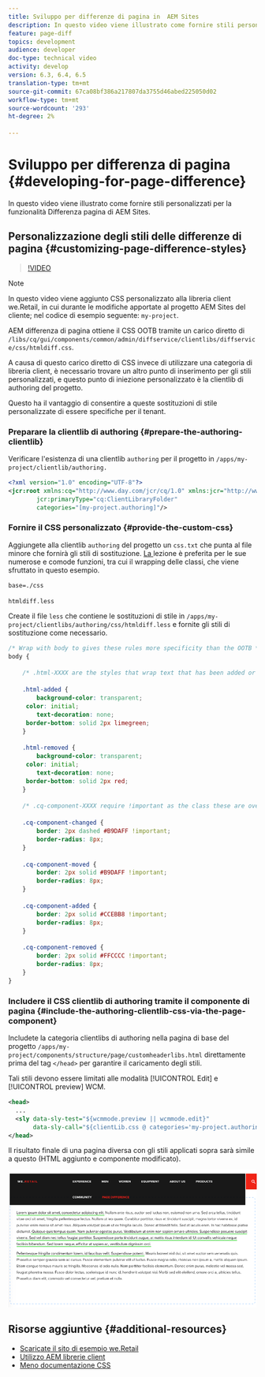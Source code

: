 ```yaml
---
title: Sviluppo per differenze di pagina in  AEM Sites
description: In questo video viene illustrato come fornire stili personalizzati per la funzionalità Differenza pagina di AEM Sites.
feature: page-diff
topics: development
audience: developer
doc-type: technical video
activity: develop
version: 6.3, 6.4, 6.5
translation-type: tm+mt
source-git-commit: 67ca08bf386a217807da3755d46abed225050d02
workflow-type: tm+mt
source-wordcount: '293'
ht-degree: 2%

---
```



# Sviluppo per differenza di pagina {#developing-for-page-difference}

In questo video viene illustrato come fornire stili personalizzati per la funzionalità Differenza pagina di AEM Sites.

## Personalizzazione degli stili delle differenze di pagina {#customizing-page-difference-styles}

>[!VIDEO](https://video.tv.adobe.com/v/18871/?quality=9&learn=on)

>[!NOTE]
>
>In questo video viene aggiunto CSS personalizzato alla libreria client we.Retail, in cui durante le modifiche apportate al progetto AEM Sites  del cliente; nel codice di esempio seguente: `my-project`.

AEM differenza di pagina ottiene il CSS OOTB tramite un carico diretto di `/libs/cq/gui/components/common/admin/diffservice/clientlibs/diffservice/css/htmldiff.css`.

A causa di questo carico diretto di CSS invece di utilizzare una categoria di libreria client, è necessario trovare un altro punto di inserimento per gli stili personalizzati, e questo punto di iniezione personalizzato è la clientlib di authoring del progetto.

Questo ha il vantaggio di consentire a queste sostituzioni di stile personalizzate di essere specifiche per il tenant.

### Preparare la clientlib di authoring {#prepare-the-authoring-clientlib}

Verificare l&#39;esistenza di una clientlib `authoring` per il progetto in `/apps/my-project/clientlib/authoring.`

```xml
<?xml version="1.0" encoding="UTF-8"?>
<jcr:root xmlns:cq="http://www.day.com/jcr/cq/1.0" xmlns:jcr="http://www.jcp.org/jcr/1.0"
        jcr:primaryType="cq:ClientLibraryFolder"
        categories="[my-project.authoring]"/>
```

### Fornire il CSS personalizzato {#provide-the-custom-css}

Aggiungete alla clientlib `authoring` del progetto un `css.txt` che punta al file minore che fornirà gli stili di sostituzione. [La ](https://lesscss.org/) lezione è preferita per le sue numerose e comode funzioni, tra cui il wrapping delle classi, che viene sfruttato in questo esempio.

```shell
base=./css

htmldiff.less
```

Create il file `less` che contiene le sostituzioni di stile in `/apps/my-project/clientlibs/authoring/css/htmldiff.less` e fornite gli stili di sostituzione come necessario.

```css
/* Wrap with body to gives these rules more specificity than the OOTB */
body {

    /* .html-XXXX are the styles that wrap text that has been added or removed */

    .html-added {
        background-color: transparent;
     color: initial;
        text-decoration: none;
     border-bottom: solid 2px limegreen;
    }

    .html-removed {
        background-color: transparent;
     color: initial;
        text-decoration: none;
     border-bottom: solid 2px red;
    }

    /* .cq-component-XXXX require !important as the class these are overriding uses it. */

    .cq-component-changed {
        border: 2px dashed #B9DAFF !important;
        border-radius: 8px;
    }
    
    .cq-component-moved {
        border: 2px solid #B9DAFF !important;
        border-radius: 8px;
    }

    .cq-component-added {
        border: 2px solid #CCEBB8 !important;
        border-radius: 8px;
    }

    .cq-component-removed {
        border: 2px solid #FFCCCC !important;
        border-radius: 8px;
    }
}
```

### Includere il CSS clientlib di authoring tramite il componente di pagina {#include-the-authoring-clientlib-css-via-the-page-component}

Includete la categoria clientlibs di authoring nella pagina di base del progetto `/apps/my-project/components/structure/page/customheaderlibs.html` direttamente prima del tag `</head>` per garantire il caricamento degli stili.

Tali stili devono essere limitati alle modalità [!UICONTROL Edit] e [!UICONTROL preview] WCM.

```xml
<head>
  ...
  <sly data-sly-test="${wcmmode.preview || wcmmode.edit}" 
       data-sly-call="${clientLib.css @ categories='my-project.authoring'}"/>
</head>
```

Il risultato finale di una pagina diversa con gli stili applicati sopra sarà simile a questo (HTML aggiunto e componente modificato).

![Differenza pagina](assets/page-diff.png)

## Risorse aggiuntive {#additional-resources}

* [Scaricate il sito di esempio we.Retail](https://github.com/Adobe-Marketing-Cloud/aem-sample-we-retail/releases)
* [Utilizzo AEM librerie client](https://helpx.adobe.com/experience-manager/6-5/sites/developing/using/clientlibs.html)
* [Meno documentazione CSS](https://lesscss.org/)
